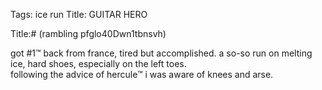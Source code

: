 Tags: ice run
Title: GUITAR HERO
  
Title:# (rambling pfglo40Dwn1tbnsvh)  
  
got #1™ back from france, tired but accomplished. a so-so run on melting ice, hard shoes, especially on the left toes.  
following the advice of hercule™ i was aware of knees and arse.